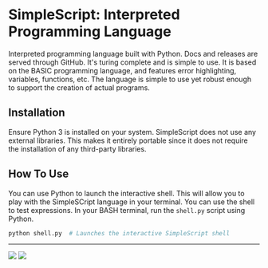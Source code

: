 # SimpleScript: Interpreted Programming Language

Interpreted programming language built with Python. 
Docs and releases are served through GitHub. 
It's turing complete and is simple to use.
It is based on the BASIC programming language, and features error highlighting, variables, functions, etc.
The language is simple to use yet robust enough to support the creation of actual programs.

## Installation

Ensure Python 3 is installed on your system. SimpleScript does not use any external libraries.
This makes it entirely portable since it does not require the installation of any third-party libraries.

## How To Use

You can use Python to launch the interactive shell. This will allow you to play with the SimpleSCript language in your terminal. You can use the shell to test expressions. 
In your BASH terminal, run the `shell.py` script using Python. 

```BASH
python shell.py  # Launches the interactive SimpleScript shell
```

---

<img src="https://img.shields.io/badge/license-GNU-red.svg" /> <img src="https://img.shields.io/badge/maintainer-FlatlanderWoman-informational.svg" />

